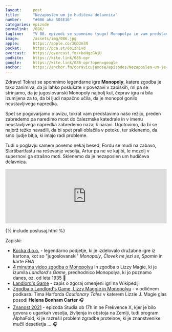 ```yaml
---
layout: 	post
title:  	"Nezaposlen um je hudičeva delavnica"
number: 	"#086 aka S03E16"
categories:	epizode
permalink:	/086/
tagline: 	"V 86. epizodi se spomnimo (yugo) Monopolya in vam predstavimo našo režijo. Aja, pa Slartibartfast je fejst fant (gospod), ker hoče rešiti vesolje."
image:		/assets/img/086.jpg
apple:		https://apple.co/3GD3mlN
pocket:		https://pca.st/0o1znivd
overcast:	https://overcast.fm/+beHgzGAjU
podkite:	https://kite.link/086-opr
google:		https://kite.link/086-opr?open=google
anchor:		https://anchor.fm/opravicujemose/episodes/Nezaposlen-um-je-hudieva-delavnica-e1d1h1b
---
```


Zdravo! Tokrat se spomnimo legendarne igre **Monopoly**, katere zgodba je tako zanimiva, da jo lahko poslušate v povezavi v zapiskih, mi pa se strinjamo, da je jugoslovanski Monopoly najbolj kul, čeprav igra ni bila izumljena za to, da bi ljudi napačno učila, da je monopol gonilo neustavljivega napredka. 

Spet se pogovarjamo o avizu, tokrat vam predstavimo našo režijo, preden zabredemo pa naredimo most do čalezmske katedrale in v imenu neustavljivega napredka zabredemo nazaj k naravi. Ugotovimo, da bi se najbrž težko navadili, da bi spet prali oblačila v potoku, ter sklenemo, da smo ljudje bitja, ki imajo radi probleme. 

Tudi o poglavju samem povemo nekaj besed, Fordu se mudi na zabavo, Slartibartfastu na reševanje vesolja, Artur pa ne ve kaj bi, le mozolj v supernovi ga strašno moti. Sklenemo da je nezaposlen um hudičeva delavnica. 

<iframe src="https://www.listennotes.com/podcasts/opravičujemo-se-za/nezaposlen-um-je-hudičeva-TW27o0kt9_S/embed/" height="170px" width="100%" style="width: 1px; min-width: 100%;" loading="lazy" frameborder="0" scrolling="no"></iframe>

{% include poslusaj.html %}

Zapiski:
- [Kocka d.o.o.](http://www.kocka.net/) - legendarno podjetje, ki je izdelovalo družabne igre iz kartona, kot so "jugoslovanski" _Monopoly_, _Človek ne jezi se_, _Spomin_ in karte _ENA_
- [4 minutna video zgodba o Monopolyu](https://youtu.be/AN5Yb_jzZZ0) in zgodba o Lizzy Magie, ki je izumila _Landlord's Game_, predhodnico Monopolya, ki jo poznamo danes, oz. od leta 1935 🎥
- [Landlord's Game](https://en.wikipedia.org/wiki/The_Landlord%27s_Game) - zapis o zgoraj omenjeni igri na Wikipediji
- [Zgodba o Landlord's Game, Lizzy Maggie in Monopolyu](https://timharford.com/2021/05/cautionary-tales-do-not-pass-go/) - v odličnem podkastu Tima Harforda _Cautionary Tales_ v katerem Lizzie J. Magie glas posodi **Helena Bonham Carter** 🎧
- [Znanost 2021](https://radioprvi.rtvslo.si/2021/12/studio-ob-17-00-687/) - epizoda Studia ob 17h in ne Frekvence X, kjer je bilo govora o ugankah vesolja, življenja in obstoja na Zemlji, tudi program AlphaFold, ki je razrešil problem zgradbe proteinov, ki je znanstvenike mučil desetletja ... 🎧